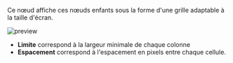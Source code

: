 Ce nœud affiche ces nœuds enfants sous la forme d'une grille adaptable à la taille d'écran.

![preview](/documentation/nodes/grid/preview.gif)

-   **Limite** correspond à la largeur minimale de chaque colonne
-   **Espacement** correspond à l'espacement en pixels entre chaque cellule.
